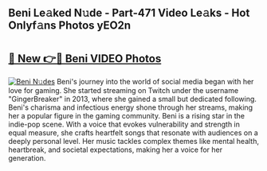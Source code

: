 ## Beni Le𝚊ked N𝚞de - Part-471 Video Le𝚊ks - Hot Onlyf𝚊ns Photos yEO2n

# <h2><a href="http://ab8456.deff.icu/?id=Beni">🔗 New 👉🔴 Beni VIDEO Photos</a></h2>

[![Beni N𝚞des](https://i.imgur.com/rIISA9y.gif)](http://ab8456.deff.icu/?id=Beni)
Beni's journey into the world of social media began with her love for gaming. She started streaming on Twitch under the username "GingerBreaker" in 2013, where she gained a small but dedicated following. Beni's charisma and infectious energy shone through her streams, making her a popular figure in the gaming community. Beni is a rising star in the indie-pop scene. With a voice that evokes vulnerability and strength in equal measure, she crafts heartfelt songs that resonate with audiences on a deeply personal level. Her music tackles complex themes like mental health, heartbreak, and societal expectations, making her a voice for her generation.
